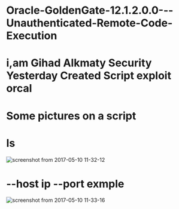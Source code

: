 # Oracle-GoldenGate-12.1.2.0.0---Unauthenticated-Remote-Code-Execution
# i,am Gihad Alkmaty Security Yesterday Created Script exploit  orcal 
# Some pictures on a script
# Is 
![screenshot from 2017-05-10 11-32-12](https://cloud.githubusercontent.com/assets/25440152/25901206/56b4cc0a-3596-11e7-96cb-bb0d7b2da7d8.png)

# --host ip --port exmple 
![screenshot from 2017-05-10 11-33-16](https://cloud.githubusercontent.com/assets/25440152/25901207/56b53e88-3596-11e7-9b22-17d4330ac984.png)
